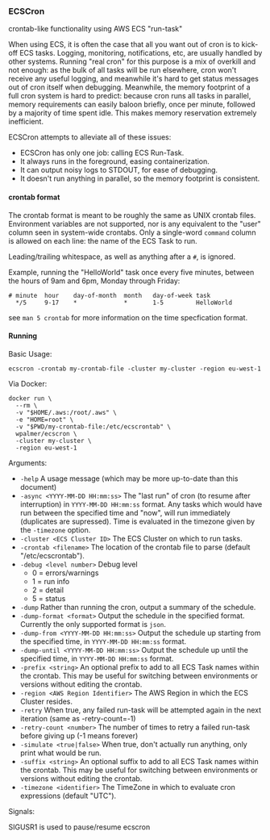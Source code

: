 ### ECSCron

crontab-like functionality using AWS ECS "run-task"

When using ECS, it is often the case that all you want out of cron is to
kick-off ECS tasks. Logging, monitoring, notifications, etc, are usually
handled by other systems. Running "real cron" for this purpose is a mix
of overkill and not enough: as the bulk of all tasks will be run
elsewhere, cron won't receive any useful logging, and meanwhile it's
hard to get status messages out of cron itself when debugging.
Meanwhile, the memory footprint of a full cron system is hard to
predict: because cron runs all tasks in parallel, memory requirements
can easily baloon briefly, once per minute, followed by a majority of
time spent idle. This makes memory reservation extremely inefficient.

ECSCron attempts to alleviate all of these issues:

 - ECSCron has only one job: calling ECS Run-Task.
 - It always runs in the foreground, easing containerization.
 - It can output noisy logs to STDOUT, for ease of debugging.
 - It doesn't run anything in parallel, so the memory footprint is
   consistent.

#### crontab format

The crontab format is meant to be roughly the same as UNIX crontab files.
Environment variables are not supported, nor is any equivalent to the
"user" column seen in system-wide crontabs. Only a single-word `command`
column is allowed on each line: the name of the ECS Task to run.

Leading/trailing whitespace, as well as anything after a `#`, is ignored.

Example, running the "HelloWorld" task once every five minutes, between
the hours of 9am and 6pm, Monday through Friday:

    # minute  hour    day-of-month  month   day-of-week task
      */5     9-17    *             *       1-5         HelloWorld

see `man 5 crontab` for more information on the time specfication format.

#### Running

Basic Usage:

    ecscron -crontab my-crontab-file -cluster my-cluster -region eu-west-1

Via Docker:

    docker run \
      --rm \
      -v "$HOME/.aws:/root/.aws" \
      -e "HOME=root" \
      -v "$PWD/my-crontab-file:/etc/ecscrontab" \
      wpalmer/ecscron \
      -cluster my-cluster \
      -region eu-west-1

Arguments:

 * `-help` A usage message (which may be more up-to-date than this document)
 * `-async <YYYY-MM-DD HH:mm:ss>`
   The "last run" of cron (to resume after interruption) in
   `YYYY-MM-DD HH:mm:ss` format. Any tasks which would have run between
   the specified time and "now", will run immediately (duplicates are
   supressed). Time is evaluated in the timezone given by the
   `-timezone` option.
 * `-cluster <ECS Cluster ID>`
   The ECS Cluster on which to run tasks.
 * `-crontab <filename>`
   The location of the crontab file to parse (default "/etc/ecscrontab").
 * `-debug <level number>` Debug level
   * 0 = errors/warnings
   * 1 = run info
   * 2 = detail
   * 5 = status
 * `-dump`
   Rather than running the cron, output a summary of the schedule.
 * `-dump-format <format>`
   Output the schedule in the specified format. Currently the only supported format is `json`.
 * `-dump-from <YYYY-MM-DD HH:mm:ss>`
   Output the schedule up starting from the specified time, in `YYYY-MM-DD HH:mm:ss` format.
 * `-dump-until <YYYY-MM-DD HH:mm:ss>`
   Output the schedule up until the specified time, in `YYYY-MM-DD HH:mm:ss` format.
 * `-prefix <string>`
   An optional prefix to add to all ECS Task names within the crontab.
   This may be useful for switching between environments or versions
   without editing the crontab.
 * `-region <AWS Region Identifier>`
   The AWS Region in which the ECS Cluster resides.
 * `-retry`
   When true, any failed run-task will be attempted again in the next iteration (same as -retry-count=-1)
 * `-retry-count <number>`
   The number of times to retry a failed run-task before giving up (-1 means forever)
 * `-simulate <true|false>`
   When true, don't actually run anything, only print what would be run.
 * `-suffix <string>`
   An optional suffix to add to all ECS Task names within the crontab.
   This may be useful for switching between environments or versions
   without editing the crontab.
 * `-timezone <identifier>`
   The TimeZone in which to evaluate cron expressions (default "UTC").

Signals:

SIGUSR1 is used to pause/resume ecscron

